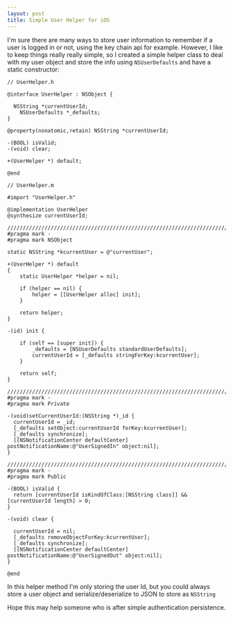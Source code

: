 ```yaml
---
layout: post
title: Simple User Helper for iOS
---
```


I'm sure there are many ways to store user information to remember if a user is logged in or not, using the key chain api for example. However, I like to keep things really really simple, so I created a simple helper class to deal with my user object and store the info using `NSUserDefaults` and have a static constructor:

	// UserHelper.h
	
	@interface UserHelper : NSObject {

	  NSString *currentUserId;
		NSUserDefaults *_defaults;
	}

	@property(nonatomic,retain) NSString *currentUserId;

	-(BOOL) isValid;
	-(void) clear;

	+(UserHelper *) default;

	@end
	
	// UserHelper.m
	
	#import "UserHelper.h"

	@implementation UserHelper
	@synthesize currentUserId;

	///////////////////////////////////////////////////////////////////////////////////////////////////
	#pragma mark -
	#pragma mark NSObject

	static NSString *kcurrentUser = @"currentUser";

	+(UserHelper *) default
	{
		static UserHelper *helper = nil;

		if (helper == nil) {
			helper = [[UserHelper alloc] init];
		}

		return helper;
	}

	-(id) init {

		if (self == [super init]) {
			_defaults = [NSUserDefaults standardUserDefaults];
			currentUserId = [_defaults stringForKey:kcurrentUser];
		}

		return self;
	}

	///////////////////////////////////////////////////////////////////////////////////////////////////
	#pragma mark -
	#pragma mark Private

	-(void)setCurrentUserId:(NSString *)_id {
	  currentUserId = _id;
	  [_defaults setObject:currentUserId forKey:kcurrentUser];
	  [_defaults synchronize];
	  [[NSNotificationCenter defaultCenter] postNotificationName:@"UserSignedIn" object:nil];
	}

	///////////////////////////////////////////////////////////////////////////////////////////////////
	#pragma mark -
	#pragma mark Public

	-(BOOL) isValid {
	  return [currentUserId isKindOfClass:[NSString class]] && [currentUserId length] > 0;
	}

	-(void) clear {

	  currentUserId = nil;
	  [_defaults removeObjectForKey:kcurrentUser];
	  [_defaults synchronize];
	  [[NSNotificationCenter defaultCenter] postNotificationName:@"UserSignedOut" object:nil];
	}

	@end
	
In this helper method I'm only storing the user Id, but you could always store a user object and serialize/deserialize to JSON to store as `NSString`

Hope this may help someone who is after simple authentication persistence. 

